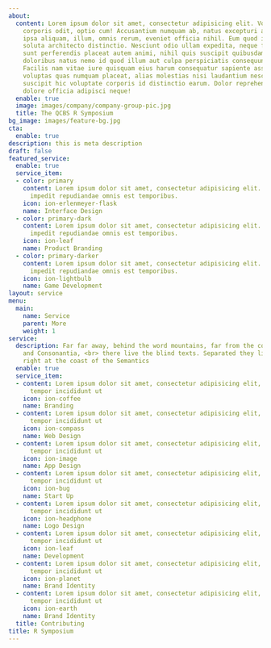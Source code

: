 ```yaml
---
about:
  content: Lorem ipsum dolor sit amet, consectetur adipisicing elit. Voluptate soluta
    corporis odit, optio cum! Accusantium numquam ab, natus excepturi architecto earum
    ipsa aliquam, illum, omnis rerum, eveniet officia nihil. Eum quod iure nulla,
    soluta architecto distinctio. Nesciunt odio ullam expedita, neque fugit maiores
    sunt perferendis placeat autem animi, nihil quis suscipit quibusdam ut reiciendis
    doloribus natus nemo id quod illum aut culpa perspiciatis consequuntur tempore?
    Facilis nam vitae iure quisquam eius harum consequatur sapiente assumenda, officia
    voluptas quas numquam placeat, alias molestias nisi laudantium nesciunt perspiciatis
    suscipit hic voluptate corporis id distinctio earum. Dolor reprehenderit fuga
    dolore officia adipisci neque!
  enable: true
  image: images/company/company-group-pic.jpg
  title: The QCBS R Symposium
bg_image: images/feature-bg.jpg
cta:
  enable: true
description: this is meta description
draft: false
featured_service:
  enable: true
  service_item:
  - color: primary
    content: Lorem ipsum dolor sit amet, consectetur adipisicing elit. Saepe enim
      impedit repudiandae omnis est temporibus.
    icon: ion-erlenmeyer-flask
    name: Interface Design
  - color: primary-dark
    content: Lorem ipsum dolor sit amet, consectetur adipisicing elit. Saepe enim
      impedit repudiandae omnis est temporibus.
    icon: ion-leaf
    name: Product Branding
  - color: primary-darker
    content: Lorem ipsum dolor sit amet, consectetur adipisicing elit. Saepe enim
      impedit repudiandae omnis est temporibus.
    icon: ion-lightbulb
    name: Game Development
layout: service
menu:
  main:
    name: Service
    parent: More
    weight: 1
service:
  description: Far far away, behind the word mountains, far from the countries Vokalia
    and Consonantia, <br> there live the blind texts. Separated they live in Bookmarksgrove
    right at the coast of the Semantics
  enable: true
  service_item:
  - content: Lorem ipsum dolor sit amet, consectetur adipisicing elit, sed do eiusmod
      tempor incididunt ut
    icon: ion-coffee
    name: Branding
  - content: Lorem ipsum dolor sit amet, consectetur adipisicing elit, sed do eiusmod
      tempor incididunt ut
    icon: ion-compass
    name: Web Design
  - content: Lorem ipsum dolor sit amet, consectetur adipisicing elit, sed do eiusmod
      tempor incididunt ut
    icon: ion-image
    name: App Design
  - content: Lorem ipsum dolor sit amet, consectetur adipisicing elit, sed do eiusmod
      tempor incididunt ut
    icon: ion-bug
    name: Start Up
  - content: Lorem ipsum dolor sit amet, consectetur adipisicing elit, sed do eiusmod
      tempor incididunt ut
    icon: ion-headphone
    name: Logo Design
  - content: Lorem ipsum dolor sit amet, consectetur adipisicing elit, sed do eiusmod
      tempor incididunt ut
    icon: ion-leaf
    name: Development
  - content: Lorem ipsum dolor sit amet, consectetur adipisicing elit, sed do eiusmod
      tempor incididunt ut
    icon: ion-planet
    name: Brand Identity
  - content: Lorem ipsum dolor sit amet, consectetur adipisicing elit, sed do eiusmod
      tempor incididunt ut
    icon: ion-earth
    name: Brand Identity
  title: Contributing
title: R Symposium
---
```

